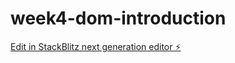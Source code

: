 # week4-dom-introduction

[Edit in StackBlitz next generation editor ⚡️](https://stackblitz.com/~/github.com/vaibhav7000/week4-dom-introduction)